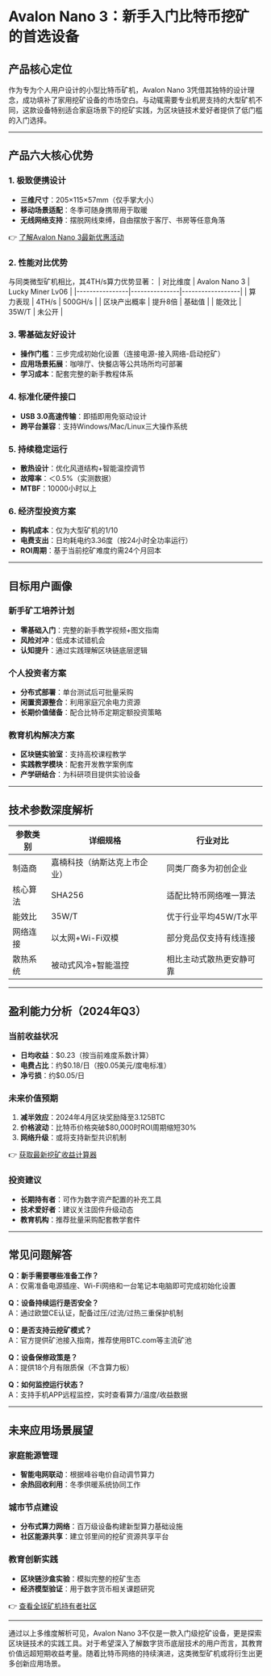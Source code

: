 # Avalon Nano 3：新手入门比特币挖矿的首选设备

## 产品核心定位
作为专为个人用户设计的小型比特币矿机，Avalon Nano 3凭借其独特的设计理念，成功填补了家用挖矿设备的市场空白。与动辄需要专业机房支持的大型矿机不同，这款设备特别适合家庭场景下的挖矿实践，为区块链技术爱好者提供了低门槛的入门选择。

---

## 产品六大核心优势

### 1. 极致便携设计
- **三维尺寸**：205×115×57mm（仅手掌大小）
- **移动场景适配**：冬季可随身携带用于取暖
- **无线网络支持**：摆脱网线束缚，自由摆放于客厅、书房等任意角落

👉 [了解Avalon Nano 3最新优惠活动](https://bit.ly/okx_welcome)

### 2. 性能对比优势
与同类微型矿机相比，其4TH/s算力优势显著：
| 对比维度       | Avalon Nano 3 | Lucky Miner Lv06 |
|----------------|---------------|------------------|
| 算力表现       | 4TH/s         | 500GH/s          |
| 区块产出概率   | 提升8倍       | 基础值           |
| 能效比         | 35W/T         | 未公开           |

### 3. 零基础友好设计
- **操作门槛**：三步完成初始化设置（连接电源-接入网络-启动挖矿）
- **应用场景拓展**：咖啡厅、快餐店等公共场所均可部署
- **学习成本**：配套完整的新手教程体系

### 4. 标准化硬件接口
- **USB 3.0高速传输**：即插即用免驱动设计
- **跨平台兼容**：支持Windows/Mac/Linux三大操作系统

### 5. 持续稳定运行
- **散热设计**：优化风道结构+智能温控调节
- **故障率**：＜0.5%（实测数据）
- **MTBF**：10000小时以上

### 6. 经济型投资方案
- **购机成本**：仅为大型矿机的1/10
- **电费支出**：日均耗电约3.36度（按24小时全功率运行）
- **ROI周期**：基于当前挖矿难度约需24个月回本

---

## 目标用户画像

### 新手矿工培养计划
- **零基础入门**：完整的新手教学视频+图文指南
- **风险对冲**：低成本试错机会
- **认知提升**：通过实践理解区块链底层逻辑

### 个人投资者方案
- **分布式部署**：单台测试后可批量采购
- **闲置资源整合**：利用家庭冗余电力资源
- **长期价值储备**：配合比特币定期定额投资策略

### 教育机构解决方案
- **区块链实验室**：支持高校课程教学
- **实践教学模块**：配套开发教学案例库
- **产学研结合**：为科研项目提供实验设备

---

## 技术参数深度解析

| 参数类别       | 详细规格                     | 行业对比                     |
|----------------|------------------------------|------------------------------|
| 制造商         | 嘉楠科技（纳斯达克上市企业） | 同类厂商多为初创企业         |
| 核心算法       | SHA256                       | 适配比特币网络唯一算法       |
| 能效比         | 35W/T                        | 优于行业平均45W/T水平        |
| 网络连接       | 以太网+Wi-Fi双模             | 部分竞品仅支持有线连接       |
| 散热系统       | 被动式风冷+智能温控          | 相比主动式散热更安静可靠     |

---

## 盈利能力分析（2024年Q3）

### 当前收益状况
- **日均收益**：$0.23（按当前难度系数计算）
- **电费占比**：约$0.18/日（按0.05美元/度电标准）
- **净亏损**：约$0.05/日

### 未来价值预期
1. **减半效应**：2024年4月区块奖励降至3.125BTC
2. **价格波动**：比特币价格突破$80,000时ROI周期缩短30%
3. **网络升级**：或将支持新型共识机制

👉 [获取最新挖矿收益计算器](https://bit.ly/okx_welcome)

### 投资建议
- **长期持有者**：可作为数字资产配置的补充工具
- **技术爱好者**：建议关注固件升级动态
- **教育机构**：推荐批量采购配套教学套件

---

## 常见问题解答

**Q：新手需要哪些准备工作？**  
A：仅需准备电源插座、Wi-Fi网络和一台笔记本电脑即可完成初始化设置

**Q：设备持续运行是否安全？**  
A：通过欧盟CE认证，配备过压/过流/过热三重保护机制

**Q：是否支持云挖矿模式？**  
A：官方提供矿池接入指南，推荐使用BTC.com等主流矿池

**Q：设备保修政策是？**  
A：提供18个月有限质保（不含算力板）

**Q：如何监控运行状态？**  
A：支持手机APP远程监控，实时查看算力/温度/收益数据

---

## 未来应用场景展望

### 家庭能源管理
- **智能电网联动**：根据峰谷电价自动调节算力
- **余热回收利用**：冬季供暖系统协同工作

### 城市节点建设
- **分布式算力网络**：百万级设备构建新型算力基础设施
- **社区能源共享**：建立邻里间的挖矿资源共享平台

### 教育创新实践
- **区块链沙盒实验**：模拟完整的挖矿生态
- **经济模型验证**：用于数字货币相关课题研究

👉 [查看全球矿机持有者社区](https://bit.ly/okx_welcome)

---

通过以上多维度解析可见，Avalon Nano 3不仅是一款入门级挖矿设备，更是探索区块链技术的实践工具。对于希望深入了解数字货币底层技术的用户而言，其教育价值远超短期收益考量。随着比特币网络的持续演进，这类微型矿机或将衍生出更多创新应用场景。